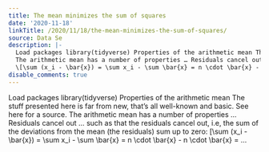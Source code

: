 ```yaml
---
title: The mean minimizes the sum of squares
date: '2020-11-18'
linkTitle: /2020/11/18/the-mean-minimizes-the-sum-of-squares/
source: Data Se
description: |-
  Load packages library(tidyverse) Properties of the arithmetic mean The stuff presented here is far from new, that’s all well-known and basic. See here for a source.
  The arithmetic mean has a number of properties … Residuals cancel out … such as that the residuals cancel out, i.e, the sum of the deviations from the mean (the residuals) sum up to zero:
  \[\sum (x_i - \bar{x}) = \sum x_i - \sum \bar{x} = n \cdot \bar{x} - n \cdot \bar{x} = ...
disable_comments: true
---
```

Load packages library(tidyverse) Properties of the arithmetic mean The stuff presented here is far from new, that’s all well-known and basic. See here for a source.
The arithmetic mean has a number of properties … Residuals cancel out … such as that the residuals cancel out, i.e, the sum of the deviations from the mean (the residuals) sum up to zero:
\[\sum (x_i - \bar{x}) = \sum x_i - \sum \bar{x} = n \cdot \bar{x} - n \cdot \bar{x} = ...